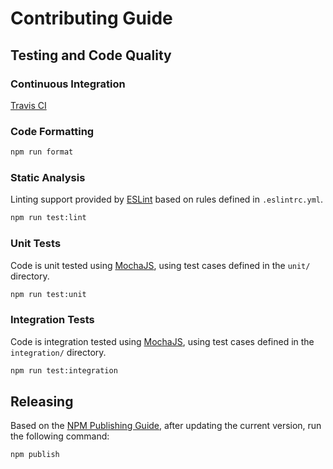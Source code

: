# Contributing Guide

## Testing and Code Quality

### Continuous Integration

[Travis CI](https://travis-ci.org/dbtedman/postcss-prefixwrap)

### Code Formatting

```bash
npm run format
```

### Static Analysis

Linting support provided by [ESLint](http://eslint.org/) based on rules defined in `.eslintrc.yml`.

```bash
npm run test:lint
```

### Unit Tests

Code is unit tested using [MochaJS](https://mochajs.org), using test cases defined in the `unit/` directory.

```bash
npm run test:unit
```

### Integration Tests

Code is integration tested using [MochaJS](https://mochajs.org), using test cases defined in the `integration/` directory.

```bash
npm run test:integration
```

## Releasing

Based on the [NPM Publishing Guide](https://docs.npmjs.com/getting-started/publishing-npm-packages), after updating the current version, run the following command:

```bash
npm publish
```
